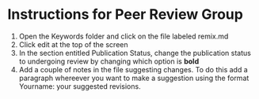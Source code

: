 # Instructions for Peer Review Group

1. Open the Keywords folder and click on the file labeled remix.md  
2. Click edit at the top of the screen  
3. In the section entitled Publication Status, change the publication status to undergoing review by changing which option is **bold**
4. Add a couple of notes in the file suggesting changes. To do this add a paragraph whereever you want to make a suggestion using the format Yourname: your suggested revisions.
